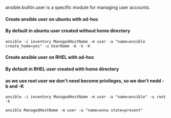 ansible.builtin.user is a specific module for managing user accounts.

#### Create ansible user on ubuntu with ad-hoc
#### By default in ubuntu user created without home directory
```
ansible -i inventory ManagedHostName -m user -a "name=ansible create_home=yes" -u UserName -b -k -K
```

#### Create ansible user on RHEL with ad-hoc
#### By default in RHEL user created with home directory
#### as we use root user we don't need become privileges, so we don't nedd -b and -K
```
ansible -i inventory ManagedHostName -m user -a "name=ansible" -u root -k

ansible ManagedHostName -m user -a "name=anna state=present"
```

